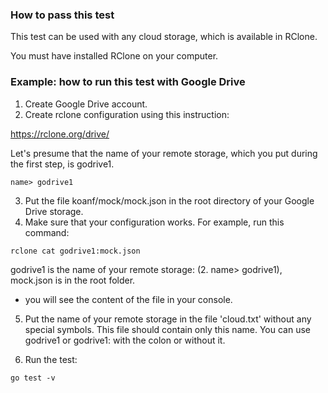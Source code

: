 ### How to pass this test

This test can be used with any cloud storage,
which is available in RClone.

You must have installed RClone on your computer.

### Example: how to run this test with Google Drive

1. Create Google Drive account.
2. Create rclone configuration using this instruction:

https://rclone.org/drive/

Let's presume that the name of your remote storage, which
you put during the first step, is godrive1.

```
name> godrive1
```

3. Put the file koanf/mock/mock.json in the root directory
of your Google Drive storage.
4. Make sure that your configuration works. For example,
run this command:

```
rclone cat godrive1:mock.json
```

godrive1 is the name of your remote storage:
(2. name> godrive1), mock.json is in the root folder.

- you will see the content of the file in your console.

5. Put the name of your remote storage in the file
'cloud.txt' without any special symbols. This file
should contain only this name. You can use godrive1
or godrive1: with the colon or without it.

6. Run the test:

```
go test -v
```
